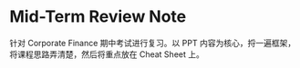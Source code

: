 # Mid-Term Review Note

针对 Corporate Finance 期中考试进行复习。以 PPT 内容为核心，捋一遍框架，将课程思路弄清楚，然后将重点放在 Cheat Sheet 上。

